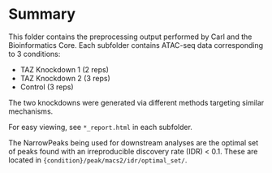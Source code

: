 # Summary

This folder contains the preprocessing output performed by Carl and the Bioinformatics Core.
Each subfolder contains ATAC-seq data corresponding to 3 conditions:

* TAZ Knockdown 1 (2 reps)
* TAZ Knockdown 2 (3 reps)
* Control (3 reps)

The two knockdowns were generated via different methods targeting similar mechanisms.

For easy viewing, see `*_report.html` in each subfolder.

The NarrowPeaks being used for downstream analyses are the optimal set of peaks found with an irreproducible discovery rate (IDR) < 0.1.
These are located in `{condition}/peak/macs2/idr/optimal_set/`.
